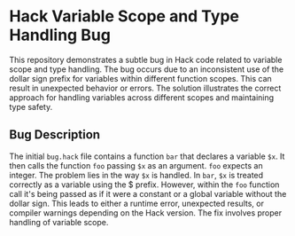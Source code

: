 # Hack Variable Scope and Type Handling Bug

This repository demonstrates a subtle bug in Hack code related to variable scope and type handling.  The bug occurs due to an inconsistent use of the dollar sign prefix for variables within different function scopes.  This can result in unexpected behavior or errors.  The solution illustrates the correct approach for handling variables across different scopes and maintaining type safety.

## Bug Description

The initial `bug.hack` file contains a function `bar` that declares a variable `$x`. It then calls the function `foo` passing `$x` as an argument. `foo` expects an integer. The problem lies in the way `$x` is handled. In `bar`, `$x` is treated correctly as a variable using the $ prefix. However, within the `foo` function call it's being passed as if it were a constant or a global variable without the dollar sign.  This leads to either a runtime error, unexpected results, or compiler warnings depending on the Hack version.  The fix involves proper handling of variable scope.